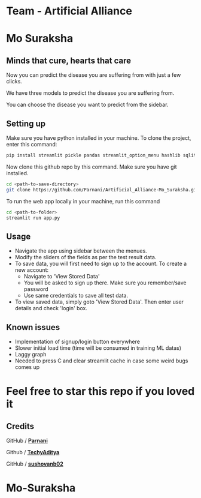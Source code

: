 
# Team - Artificial Alliance
# Mo Suraksha

## Minds that cure, hearts that care

Now you can predict the disease you are suffering from with just a few clicks.

We have three models to predict the disease you are suffering from.

You can choose the disease you want to predict from the sidebar.

## Setting up 

Make sure you have python installed in your machine. To clone the project, enter this command: 

```bash
pip install streamlit pickle pandas streamlit_option_menu hashlib sqlite3
```

Now clone this github repo by this command. Make sure you have git installed. 

```bash
cd <path-to-save-directory>
git clone https://github.com/Parnani/Artificial_Alliance-Mo_Suraksha.git
```

To run the web app locally in your machine, run this command

```bash
cd <path-to-folder>
streamlit run app.py
```

## Usage

- Navigate the app using sidebar between the menues. 
- Modify the sliders of the fields as per the test result data. 
- To save data, you will first need to sign up to the account. To create a new account: 
    - Navigate to 'View Stored Data'
    - You will be asked to sign up there. Make sure you remember/save password
    - Use same credentials to save all test data. 
- To view saved data, simply goto 'View Stored Data'. Then enter user details and check 'login' box. 

## Known issues 
- Implementation of signup/login button everywhere
- Slower initial load time (time will be consumed in training ML datas)
- Laggy graph
- Needed to press C and clear streamlit cache in case some weird bugs comes up

# Feel free to star this repo if you loved it

## Credits

GitHub / **[Parnani](https://github.com/Parnani/)** 

Github / **[TechyAditya](https://github.com/TechyAditya)** 

GitHub / **[sushovanb02](https://github.com/sushovanb02)** 
# Mo-Suraksha
